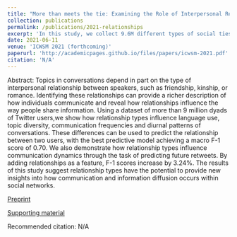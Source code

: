 ```yaml
---
title: "More than meets the tie: Examining the Role of Interpersonal Relationships in Social Networks"
collection: publications
permalink: /publications/2021-relationships
excerpt: 'In this study, we collect 9.6M different types of social ties from Twitter, which we group into five categories: social, romance, family, organizational, and parasocial. Using these categories, we show that the interpersonal relationship type leads to notable differences in (1) word and linguistic patterns, (2) shared topic diversity, and (3) network proximity. Using these labels as training data, we train classification models using the interaction data between two users to show that relationship types can be inferred with high F-1 scores. Finally, we show that these features can be used for predicting future diffusion of information, as in predicting whether a future retweet will occur.'
date: 2021-06-11
venue: 'ICWSM 2021 (forthcoming)'
paperurl: 'http://academicpages.github.io/files/papers/icwsm-2021.pdf'
citation: 'N/A'
---
```


Abstract: Topics in conversations depend in part on the type of interpersonal relationship between speakers, such as friendship, kinship, or romance. Identifying these relationships can provide a richer description of how individuals communicate and reveal how relationships influence the way people share information. Using a dataset of more than 9 million dyads of Twitter users,we show how relationship types influence language use, topic diversity, communication frequencies and diurnal patterns of conversations. These differences can be used to predict the relationship between two users, with the best predictive model achieving a macro F-1 score of 0.70. We also demonstrate how relationship types influence communication dynamics through the task of predicting future retweets. By adding relationships as a feature, F-1 scores increase by 3.24%. The results of this study suggest relationship types have the potential to provide new insights into how communication and information diffusion occurs within social networks.

[Preprint](http://academicpages.github.io/files/papers/icwsm-2021.pdf)

[Supporting material](http://academicpages.github.io/files/papers/icwsm-2021-supp.pdf)

Recommended citation: N/A